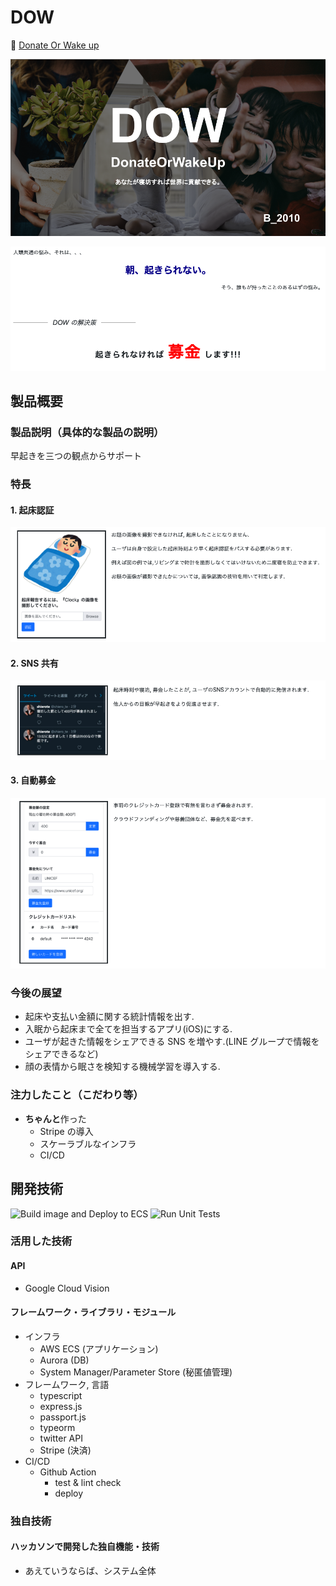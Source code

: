 <h1>DOW</h1>

🔗 [Donate Or Wake up](http://dow.teguchi.jp)

[![IMAGE ALT TEXT HERE](./doc/DOW.png)](https://dow.teguchi.jp)

![](doc/title.png)

<!-- <p>人類共通の悩み、それは、、、</p>

<p style="color: darkblue; text-align: center; font-size: 30px; font-weight: bold"> 朝、起きられない。</p>

<p style="float: right;">そう、誰もが持ったことのあるはずの悩み。</p>

<br>
<br>
<br>

<hr style="background-color: black; height: 1px; display: inline-block; width: 100px; transform: translateY(17px);">
<p style="font-size: 20px; display: inline; margin: 0 10px 0 10px;"><i>DOW の解決策</i></p>
<hr style="background-color: black; height: 1px; display: inline-block; width: 100px; transform: translateY(17px);">

<p style="text-align: center; font-size: 25px; font-weight: bold; letter-spacing: 2px; margin-top: 30px">
  起きられなければ<span style="color: red; font-size: 50px; margin: 0 10px 0 10px;">募金</span>します!!!
</p> -->

## 製品概要

### 製品説明（具体的な製品の説明）

早起きを三つの観点からサポート

### 特長

#### 1. 起床認証

![](doc/feature1.png)

<!-- <div style="display: flex">
  <img src="./doc/Auth.jpg" style="width: 50%; max-width: 250px; margin: 0 16px; border: solid;">
  <div>
    <p>お題の画像を撮影できなければ, 起床したことになりません.</p>
    <p>ユーザは自身で設定した起床時刻より早く起床認証をパスする必要があります.</p>
    <p>例えば図の例では,リビングまで時計を撮影しなくてはいけないため二度寝を防止できます.</p>
    <p>お題の画像が撮影できたかについては, 画像認識の技術を用いて判定します.</p>
  </div>
</div> -->

#### 2. SNS 共有

![](doc/feature2.png)

<!-- <div style="display: flex">
  <img src="./doc/SNS.png" style="width: 50%; max-width: 250px; margin: 0 16px; border: solid;">
  <div>
    <p>起床時刻や寝坊, 募金したことが, ユーザのSNSアカウントで自動的に発信されます.</p>
    <p>他人からの目線が早起きをより促進させます.</p>
  </div>
</div> -->

#### 3. 自動募金

![](doc/feature3.png)

<!-- <div style="display: flex">
  <img src="./doc/Donation.jpeg" style="width: 50%; max-width: 250px; margin: 0 16px; border: solid;">
  <div>
    <p>事前のクレジットカード登録で有無を言わさず募金されます.</p>
    <p>クラウドファンディングや慈善団体など、募金先を選べます.</p>
    <p></p>
  </div>
</div> -->

### 今後の展望

- 起床や支払い金額に関する統計情報を出す.
- 入眠から起床まで全てを担当するアプリ(iOS)にする.
- ユーザが起きた情報をシェアできる SNS を増やす.(LINE グループで情報をシェアできるなど)
- 顔の表情から眠さを検知する機械学習を導入する.

### 注力したこと（こだわり等）

- **ちゃんと**作った
  - Stripe の導入
  - スケーラブルなインフラ
  - CI/CD

## 開発技術

![Build image and Deploy to ECS](https://github.com/jphacks/B_2010/workflows/Build%20image%20and%20Deploy%20to%20ECS/badge.svg)
![Run Unit Tests](https://github.com/jphacks/B_2010/workflows/Run%20Unit%20Tests/badge.svg)

### 活用した技術

#### API

- Google Cloud Vision

#### フレームワーク・ライブラリ・モジュール

- インフラ
  - AWS ECS (アプリケーション)
  - Aurora (DB)
  - System Manager/Parameter Store (秘匿値管理)
- フレームワーク, 言語
  - typescript
  - express.js
  - passport.js
  - typeorm
  - twitter API
  - Stripe (決済)
- CI/CD
  - Github Action
    - test & lint check
    - deploy

### 独自技術

#### ハッカソンで開発した独自機能・技術

- あえていうならば、システム全体
